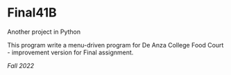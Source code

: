 # Final41B
Another project in Python

This program write a menu-driven program for De Anza College Food Court - improvement version for Final assignment.

*Fall 2022*
